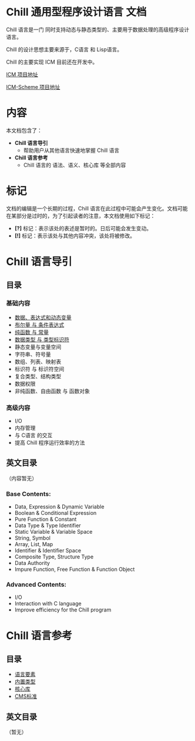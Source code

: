 # Chill 通用型程序设计语言 文档

Chill 语言是一门 同时支持动态与静态类型的、主要用于数据处理的高级程序设计语言。

Chill 的设计思想主要来源于，C语言 和 Lisp语言。

Chill 的主要实现 ICM 目前还在开发中。 

[ICM 项目地址](https://github.com/ChillMagic/ICM)

[ICM-Scheme 项目地址](https://github.com/ChillMagic/ICM-Scheme)

# 内容

本文档包含了：

- **Chill 语言导引**
	- 帮助用户从其他语言快速地掌握 Chill 语言
- **Chill 语言参考**
	- Chill 语言的 语法、语义、核心库 等全部内容

# 标记

文档的编辑是一个长期的过程，Chill 语言在此过程中可能会产生变化。文档可能在某部分是过时的，为了引起读者的注意，本文档使用如下标记：

- **[?]** 标记：表示该处的表述是暂时的。日后可能会发生变动。
- **[!]** 标记：表示该处与其他内容冲突，该处将被修改。

# Chill 语言导引

## 目录

### 基础内容
- [数据、表达式和动态变量](./Guide/zh_CN/1.数据、表达式和动态变量.md)
- [布尔量 与 条件表达式](./Guide/zh_CN/2.布尔量与条件表达式.md)
- [纯函数 与 常量](./Guide/zh_CN/3.纯函数与常量.md)
- [数据类型 与 类型标识符](./Guide/zh_CN/4.数据类型与类型标识符.md)
- 静态变量与变量空间
- 字符串、符号量
- 数组、列表、映射表
- 标识符 与 标识符空间
- 复合类型、结构类型
- 数据权限
- 非纯函数、自由函数 与 函数对象

### 高级内容
- I/O
- 内存管理
- 与 C语言 的交互
- 提高 Chill 程序运行效率的方法

## 英文目录

（内容暂无）

### Base Contents:
- Data, Expression & Dynamic Variable
- Boolean & Conditional Expression
- Pure Function & Constant
- Data Type & Type Identifier
- Static Variable & Variable Space
- String, Symbol
- Array, List, Map
- Identifier & Identifier Space
- Composite Type, Structure Type
- Data Authority
- Impure Function, Free Function & Function Object

### Advanced Contents:
- I/O
- Interaction with C language
- Improve efficiency for the Chill program

# Chill 语言参考

## 目录

- [语言要素](./Reference/zh_CN/语言要素/README.md)
- [内置类型](./Reference/zh_CN/内置类型/README.md)
- [核心库](./Reference/zh_CN/核心库/README.md)
- [CMS标准](https://github.com/CVM-Projects/CMS-Documentation)

## 英文目录

（暂无）
